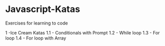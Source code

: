 # Javascript-Katas
Exercises for learning to code

1 -Ice Cream Katas
1.1 - Conditionals with Prompt
1.2 - While loop
1.3 - For loop
1.4 - For loop with Array
